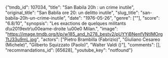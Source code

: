 {"tmdb_id": 107034, "title": "San Babila 20h : un crime inutile", "original_title": "San Babila ore 20: un delitto inutile", "slug_title": "san-babila-20h-un-crime-inutile", "date": "1976-05-26", "genre": [""], "score": "6.8/10", "synopsis": "Les exactions de quelques militants d\u2019extr\u00eame-droite \u00e0 Milan.", "image": "https://image.tmdb.org/t/p/w185_and_h278_bestv2/pUYYjBNenfVNtIMOrgTtJ33u9mL.jpg", "actors": ["Pietro Brambilla (Fabrizio)", "Giuliano Cesareo (Michele)", "Gilberto Squizzato (Paolo)", "Walter Valdi ()"], "comments": [], "recommandations_id": [65628], "youtube_key": "notfound"}